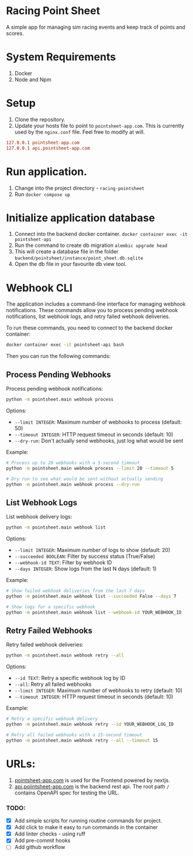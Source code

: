 # Racing Point Sheet

A simple app for managing sim racing events and keep track of points and scores.

# System Requirements

1. Docker
2. Node and Npm

# Setup

1. Clone the repository.
2. Update your hosts file to point to `pointsheet-app.com`. This is currently used by the `nginx.conf` file. Feel free to modify at will.

```ini
127.0.0.1 pointsheet-app.com
127.0.0.1 api.pointsheet-app.com
```

# Run application.

1. Change into the project directory - `racing-pointsheet`
2. Run `docker compose up`

# Initialize application database

1. Connect into the backend docker container. `docker container exec -it pointsheet-api`
2. Run the command to create db migration `alembic upgrade head`
3. This will create a database file in the folder `backend/pointsheet/instance/point_sheet.db.sqlite`
4. Open the db file in your favourite db view tool.

# Webhook CLI

The application includes a command-line interface for managing webhook notifications. These commands allow you to process pending webhook notifications, list webhook logs, and retry failed webhook deliveries.

To run these commands, you need to connect to the backend docker container:

```bash
docker container exec -it pointsheet-api bash
```

Then you can run the following commands:

## Process Pending Webhooks

Process pending webhook notifications:

```bash
python -m pointsheet.main webhook process
```

Options:
- `--limit INTEGER`: Maximum number of webhooks to process (default: 50)
- `--timeout INTEGER`: HTTP request timeout in seconds (default: 10)
- `--dry-run`: Don't actually send webhooks, just log what would be sent

Example:
```bash
# Process up to 20 webhooks with a 5-second timeout
python -m pointsheet.main webhook process --limit 20 --timeout 5

# Dry run to see what would be sent without actually sending
python -m pointsheet.main webhook process --dry-run
```

## List Webhook Logs

List webhook delivery logs:

```bash
python -m pointsheet.main webhook list
```

Options:
- `--limit INTEGER`: Maximum number of logs to show (default: 20)
- `--succeeded BOOLEAN`: Filter by success status (True/False)
- `--webhook-id TEXT`: Filter by webhook ID
- `--days INTEGER`: Show logs from the last N days (default: 1)

Example:
```bash
# Show failed webhook deliveries from the last 7 days
python -m pointsheet.main webhook list --succeeded False --days 7

# Show logs for a specific webhook
python -m pointsheet.main webhook list --webhook-id YOUR_WEBHOOK_ID
```

## Retry Failed Webhooks

Retry failed webhook deliveries:

```bash
python -m pointsheet.main webhook retry --all
```

Options:
- `--id TEXT`: Retry a specific webhook log by ID
- `--all`: Retry all failed webhooks
- `--limit INTEGER`: Maximum number of webhooks to retry (default: 10)
- `--timeout INTEGER`: HTTP request timeout in seconds (default: 10)

Example:
```bash
# Retry a specific webhook delivery
python -m pointsheet.main webhook retry --id YOUR_WEBHOOK_LOG_ID

# Retry all failed webhooks with a 15-second timeout
python -m pointsheet.main webhook retry --all --timeout 15
```

# URLs:

1. [pointsheet-app.com](pointsheet-app.com) is used for the Frontend powered by nextjs.
2. [api.poiintsheet-app.com](api.pointsheet-app.com) is the backend rest api. The root path `/` contains OpenAPI spec for testing the URL.

### TODO:

- [x] Add simple scripts for running routine commands for project.
- [x] Add click to make it easy to run commands in the container
- [x] Add linter checks - using ruff
- [x] Add pre-commit hooks
- [ ] Add github workflow
